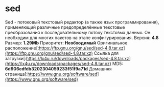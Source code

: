 # sed
Sed - потоковый текстовый редактор (а также язык программирования), применяющий различные предопределённые текстовые преобразования к последовательному потоку текстовых данных. Он необходим для многих пакетов на этапе конфигурирования.
Версия: **4.8**
Размер: **1.29Mb**
Приоритет: **Необходимый**
Оригинальное расположение[:https://ftp.gnu.org/gnu/sed/sed-4.8.tar.xz](https://ftp.gnu.org/gnu/sed/sed-4.8.tar.xz)
Ссылка для загрузки[:https://lx4u.ru/downloads/packages/sed-4.8.tar.xz](https://lx4u.ru/downloads/packages/sed-4.8.tar.xz)
MD5: **6d906edfdb3202304059233f51f9a71d**
Домашняя страница[:https://www.gnu.org/software/sed](https://www.gnu.org/software/sed)